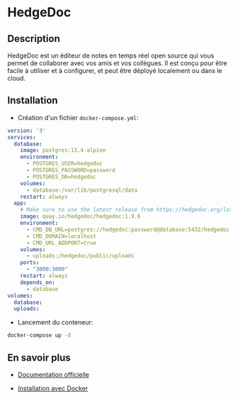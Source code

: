 # HedgeDoc

## Description

HedgeDoc est un éditeur de notes en temps réel open source qui vous permet de collaborer avec vos amis et vos collègues. Il est conçu pour être facile à utiliser et à configurer, et peut être déployé localement ou dans le cloud.

## Installation

* Création d'un fichier `docker-compose.yml`:

```yaml
version: '3'
services:
  database:
    image: postgres:13.4-alpine
    environment:
      - POSTGRES_USER=hedgedoc
      - POSTGRES_PASSWORD=password
      - POSTGRES_DB=hedgedoc
    volumes:
      - database:/var/lib/postgresql/data
    restart: always
  app:
    # Make sure to use the latest release from https://hedgedoc.org/latest-release
    image: quay.io/hedgedoc/hedgedoc:1.9.6
    environment:
      - CMD_DB_URL=postgres://hedgedoc:password@database:5432/hedgedoc
      - CMD_DOMAIN=localhost
      - CMD_URL_ADDPORT=true
    volumes:
      - uploads:/hedgedoc/public/uploads
    ports:
      - "3000:3000"
    restart: always
    depends_on:
      - database
volumes:
  database:
  uploads:
```

* Lancement du conteneur:

```bash
docker-compose up -d
```

## En savoir plus

* [Documentation officielle](https://docs.hedgedoc.org/)

* [Installation avec Docker](https://docs.hedgedoc.org/setup/docker/)